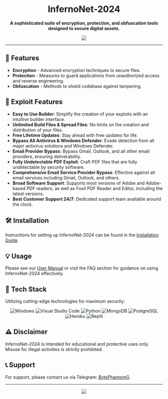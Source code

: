 <h1 align="center">InfernoNet-2024</h1>

<p align="center">
    <strong>A sophisticated suite of encryption, protection, and obfuscation tools designed to secure digital assets.</strong>
</p>

<p align="center">
    <a href="https://t.me/BytePhantomG"><img src="https://img.shields.io/badge/Connect-Telegram-blue?style=for-the-badge&logo=telegram"></a>
</p>

---

## 🚀 Features

- **Encryption** - Advanced encryption techniques to secure files.
- **Protection** - Measures to guard applications from unauthorized access and reverse engineering.
- **Obfuscation** - Methods to shield codebase against tampering.

## 🌟 Exploit Features

- **Easy to Use Builder**: Simplify the creation of your exploits with an intuitive builder interface.
- **Unlimited Build Files & Spread Files**: No limits on the creation and distribution of your files.
- **Free Lifetime Updates**: Stay ahead with free updates for life.
- **Bypass All Antivirus & Windows Defender**: Evade detection from all major antivirus solutions and Windows Defender.
- **Email Provider Bypass**: Bypass Gmail, Outlook, and all other email providers, ensuring deliverability.
- **Fully Undetectable PDF Exploit**: Craft PDF files that are fully undetectable by security software.
- **Comprehensive Email Service Provider Bypass**: Effective against all email services including Gmail, Outlook, and others.
- **Broad Software Support**: Supports most versions of Adobe and Adobe-based PDF readers, as well as Foxit PDF Reader and Editor, including the latest versions.
- **Best Customer Support 24/7**: Dedicated support team available around the clock.

## 🛠 Installation

Instructions for setting up InfernoNet-2024 can be found in the [Installation Guide](#).

## 💡 Usage

Please see our [User Manual](#) or visit the FAQ section for guidance on using InfernoNet-2024 effectively.

## 🎨 Tech Stack

Utilizing cutting-edge technologies for maximum security:

<div align="center">

![Windows](https://img.shields.io/badge/Windows-0078D6?style=for-the-badge&logo=windows&logoColor=white)
![Visual Studio Code](https://img.shields.io/badge/Visual_studio_Code-0078D4?style=for-the-badge&logo=visual%20studio%20code&logoColor=white)
![Python](https://img.shields.io/badge/Python-3776AB?style=for-the-badge&logo=python&logoColor=ffffff)
![MongoDB](https://img.shields.io/badge/MongoDB-47A248?style=for-the-badge&logo=mongodb&logoColor=white)
![PostgreSQL](https://img.shields.io/badge/PostgreSQL-316192?style=for-the-badge&logo=postgresql&logoColor=white)
![Heroku](https://img.shields.io/badge/Heroku-430098?style=for-the-badge&logo=heroku&logoColor=white)
![Replit](https://img.shields.io/badge/replit-667881?style=for-the-badge&logo=replit&logoColor=white)

</div>

## ⚠️ Disclaimer

InfernoNet-2024 is intended for educational and protective uses only. Misuse for illegal activities is strictly prohibited.

## 📞 Support

For support, please contact us via Telegram: <a href="https://t.me/BytePhantomG">BytePhantomG</a>.

---

<div align="center">
    <img src="https://raw.githubusercontent.com/bornmay/bornmay/Update/svg/Bottom.svg">
</div>
